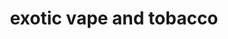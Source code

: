 ---
title: "exotic vape and tobacco"
url: /kirksville/exotic-vape-and-tobacco/
shop: E-Zigaretten
---